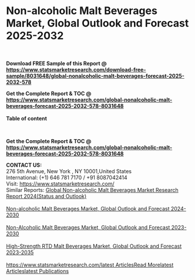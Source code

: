 <h1>Non-alcoholic Malt Beverages Market, Global Outlook and Forecast 2025-2032</h1><br/><p><strong>Download FREE Sample of this Report @ <a href="https://www.statsmarketresearch.com/download-free-sample/8031648/global-nonalcoholic-malt-beverages-forecast-2025-2032-578">https://www.statsmarketresearch.com/download-free-sample/8031648/global-nonalcoholic-malt-beverages-forecast-2025-2032-578</a></strong></p><div><b>Get the Complete Report & TOC @ <a href="https://www.statsmarketresearch.com/global-nonalcoholic-malt-beverages-forecast-2025-2032-578-8031648">https://www.statsmarketresearch.com/global-nonalcoholic-malt-beverages-forecast-2025-2032-578-8031648</a></b></div><br><b>Table of content</b><p><br><div><b>Get the Complete Report & TOC @ <a href="https://www.statsmarketresearch.com/global-nonalcoholic-malt-beverages-forecast-2025-2032-578-8031648">https://www.statsmarketresearch.com/global-nonalcoholic-malt-beverages-forecast-2025-2032-578-8031648</a></b></div></p> <b>CONTACT US:</b><br>276 5th Avenue, New York , NY 10001,United States<br>International: (+1) 646 781 7170 / +91 8087042414<br>Visit: <a href="https://www.statsmarketresearch.com/">https://www.statsmarketresearch.com/</a><br>Similar Reports: <a href="https://www.statsmarketresearch.com/global-nonalcoholic-malt-beverages-forecast-2025-2032-578-8031648">Global Non-alcoholic Malt Beverages Market Research Report 2024(Status and Outlook)</a><br/><br/><a href="https://www.statsmarketresearch.com/global-nonalcoholic-malt-beverages-forecast-2025-2032-578-8031648">Non-alcoholic Malt Beverages Market, Global Outlook and Forecast 2024-2030</a><br/><br/><a href="https://www.statsmarketresearch.com/global-nonalcoholic-malt-beverages-forecast-2025-2032-578-8031648">Non-Alcoholic Malt Beverages Market, Global Outlook and Forecast 2023-2030</a><br/><br/><a href="https://www.statsmarketresearch.com/global-nonalcoholic-malt-beverages-forecast-2025-2032-578-8031648">High-Strength RTD Malt Beverages Market, Global Outlook and Forecast 2023-2035</a><br/><br/><a href="https://gyeongbokgung.com">https://www.statsmarketresearch.com/</a><a href="https://hallyeomaritime.com">latest Articles</a><a href="https://jingwansa.com">Read More</a><a href=https://nguoiviet.jp/">latest Articles</a><a href="https://www.intelmarketresearch.com/">latest Publications</a>